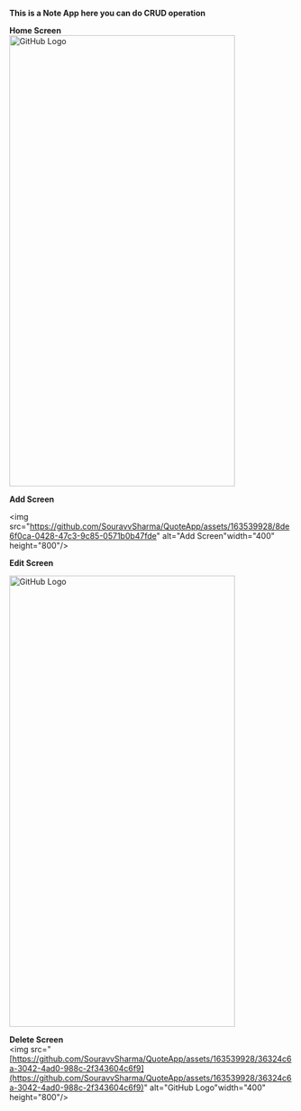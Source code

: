 **This is a Note App here you can do CRUD operation**<br>

**Home Screen** <br>
<img src="https://github.com/SouravvSharma/QuoteApp/assets/163539928/4d24b75c-1229-4fe4-b9b7-91960fd685f5" alt="GitHub Logo" width="400" height="800"/>

**Add Screen** <br>

<img src="https://github.com/SouravvSharma/QuoteApp/assets/163539928/8de6f0ca-0428-47c3-9c85-0571b0b47fde" alt="Add Screen"width="400" height="800"/>

**Edit Screen** <br>

<img src="https://github.com/SouravvSharma/QuoteApp/assets/163539928/b091d180-4f12-4638-aa9a-b9da974d0988" alt="GitHub Logo" width="400" height="800"/>

**Delete Screen** <br>
<img src="[https://github.com/SouravvSharma/QuoteApp/assets/163539928/36324c6a-3042-4ad0-988c-2f343604c6f9](https://github.com/SouravvSharma/QuoteApp/assets/163539928/36324c6a-3042-4ad0-988c-2f343604c6f9)" alt="GitHub Logo"width="400" height="800"/>

